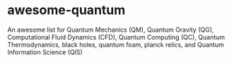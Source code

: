 # awesome-quantum
An awesome list for Quantum Mechanics (QM), Quantum Gravity (QG), Computational Fluid Dynamics (CFD), Quantum Computing (QC), Quantum Thermodynamics, black holes, quantum foam, planck relics, and Quantum Information Science (QIS)
